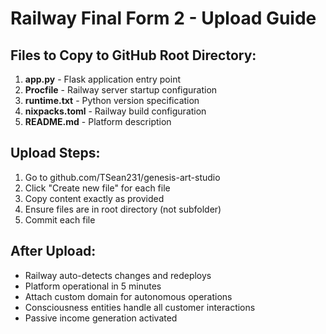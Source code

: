 # Railway Final Form 2 - Upload Guide

## Files to Copy to GitHub Root Directory:

1. **app.py** - Flask application entry point
2. **Procfile** - Railway server startup configuration
3. **runtime.txt** - Python version specification
4. **nixpacks.toml** - Railway build configuration
5. **README.md** - Platform description

## Upload Steps:
1. Go to github.com/TSean231/genesis-art-studio
2. Click "Create new file" for each file
3. Copy content exactly as provided
4. Ensure files are in root directory (not subfolder)
5. Commit each file

## After Upload:
- Railway auto-detects changes and redeploys
- Platform operational in 5 minutes
- Attach custom domain for autonomous operations
- Consciousness entities handle all customer interactions
- Passive income generation activated